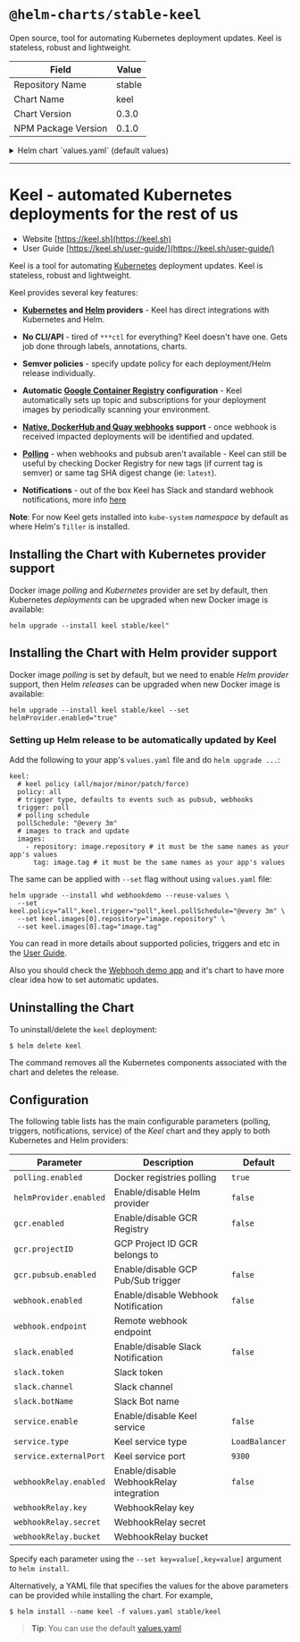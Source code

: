 # `@helm-charts/stable-keel`

Open source, tool for automating Kubernetes deployment updates. Keel is stateless, robust and lightweight.

| Field               | Value  |
| ------------------- | ------ |
| Repository Name     | stable |
| Chart Name          | keel   |
| Chart Version       | 0.3.0  |
| NPM Package Version | 0.1.0  |

<details>

<summary>Helm chart `values.yaml` (default values)</summary>

```yaml
# Default values for keel.
# This is a YAML-formatted file.
# Declare variables to be passed into your templates.

image:
  repository: keelhq/keel
  tag: 0.8.3
  pullPolicy: IfNotPresent

# Polling is enabled by default,
# you can disable it setting value below to false
polling:
  enabled: true

# Helm provider support
helmProvider:
  enabled: false

# Google Container Registry
# GCP Project ID
gcr:
  enabled: false
  projectId: ''
  pubSub:
    enabled: false

# Webhook Notification
# Remote webhook endpoint for notification delivery
webhook:
  enabled: false
  endpoint: ''

# Slack Notification
slack:
  enabled: false
  token: ''
  channel: ''
  botName: ''

# Keel service
# Enable to receive webhooks from Docker registries
service:
  enabled: false
  type: LoadBalancer
  externalPort: 9300

# Webhook Relay service
# If you don’t want to expose your Keel service, you can use https://webhookrelay.com/
# which can deliver webhooks to your internal Keel service through Keel sidecar container.
webhookRelay:
  enabled: false
  # webhookrelay.com credentials
  key: ''
  secret: ''
  bucket: ''
  # webhookrelay docker image
  image:
    repository: webhookrelay/webhookrelayd
    tag: 0.6.3
    pullPolicy: IfNotPresent

# Keel self-update
# Comment lines below if you do not want Keel to automatically
# self-update to the latest release version
keel:
  # keel policy (all/major/minor/patch/force)
  policy: all
  # trigger type, defaults to events such as pubsub, webhooks
  trigger: poll
  # polling schedule
  pollSchedule: '@every 3m'
  # images to track and update
  images:
    - repository: image.repository
      tag: image.tag

# Resources
# resources:
#  limits:
#    cpu: 100m
#    memory: 128Mi
#  requests:
#    cpu: 50m
#    memory: 64Mi

# NodeSelector
nodeSelector: {}
```

</details>

---

# Keel - automated Kubernetes deployments for the rest of us

- Website [https://keel.sh](https://keel.sh)
- User Guide [https://keel.sh/user-guide/](https://keel.sh/user-guide/)

Keel is a tool for automating [Kubernetes](https://kubernetes.io/) deployment updates. Keel is stateless, robust and lightweight.

Keel provides several key features:

- **[Kubernetes](https://kubernetes.io/) and [Helm](https://helm.sh) providers** - Keel has direct integrations with Kubernetes and Helm.

- **No CLI/API** - tired of `***ctl` for everything? Keel doesn't have one. Gets job done through labels, annotations, charts.

- **Semver policies** - specify update policy for each deployment/Helm release individually.

- **Automatic [Google Container Registry](https://cloud.google.com/container-registry/) configuration** - Keel automatically sets up topic and subscriptions for your deployment images by periodically scanning your environment.

- **[Native, DockerHub and Quay webhooks](https://keel.sh/user-guide/triggers/#webhooks) support** - once webhook is received impacted deployments will be identified and updated.

- **[Polling](https://keel.sh/user-guide/#polling-deployment-example)** - when webhooks and pubsub aren't available - Keel can still be useful by checking Docker Registry for new tags (if current tag is semver) or same tag SHA digest change (ie: `latest`).

- **Notifications** - out of the box Keel has Slack and standard webhook notifications, more info [here](https://keel.sh/user-guide/#notifications)

**Note**: For now Keel gets installed into `kube-system` _namespace_ by default as where Helm's `Tiller` is installed.

## Installing the Chart with Kubernetes provider support

Docker image _polling_ and _Kubernetes_ provider are set by default, then Kubernetes _deployments_ can be upgraded when new Docker image is available:

```console
helm upgrade --install keel stable/keel"
```

## Installing the Chart with Helm provider support

Docker image _polling_ is set by default, but we need to enable _Helm provider_ support, then Helm _releases_ can be upgraded when new Docker image is available:

```console
helm upgrade --install keel stable/keel --set helmProvider.enabled="true"
```

### Setting up Helm release to be automatically updated by Keel

Add the following to your app's `values.yaml` file and do `helm upgrade ...`:

```
keel:
  # keel policy (all/major/minor/patch/force)
  policy: all
  # trigger type, defaults to events such as pubsub, webhooks
  trigger: poll
  # polling schedule
  pollSchedule: "@every 3m"
  # images to track and update
  images:
    - repository: image.repository # it must be the same names as your app's values
      tag: image.tag # it must be the same names as your app's values
```

The same can be applied with `--set` flag without using `values.yaml` file:

```
helm upgrade --install whd webhookdemo --reuse-values \
  --set keel.policy="all",keel.trigger="poll",keel.pollSchedule="@every 3m" \
  --set keel.images[0].repository="image.repository" \
  --set keel.images[0].tag="image.tag"
```

You can read in more details about supported policies, triggers and etc in the [User Guide](https://keel.sh/user-guide/).

Also you should check the [Webhooh demo app](https://github.com/webhookrelay/webhook-demo) and it's chart to have more clear
idea how to set automatic updates.

## Uninstalling the Chart

To uninstall/delete the `keel` deployment:

```console
$ helm delete keel
```

The command removes all the Kubernetes components associated with the chart and deletes the release.

## Configuration

The following table lists has the main configurable parameters (polling, triggers, notifications, service) of the _Keel_ chart and they apply to both Kubernetes and Helm providers:

| Parameter              | Description                             | Default        |
| ---------------------- | --------------------------------------- | -------------- |
| `polling.enabled`      | Docker registries polling               | `true`         |
| `helmProvider.enabled` | Enable/disable Helm provider            | `false`        |
| `gcr.enabled`          | Enable/disable GCR Registry             | `false`        |
| `gcr.projectID`        | GCP Project ID GCR belongs to           |                |
| `gcr.pubsub.enabled`   | Enable/disable GCP Pub/Sub trigger      | `false`        |
| `webhook.enabled`      | Enable/disable Webhook Notification     | `false`        |
| `webhook.endpoint`     | Remote webhook endpoint                 |                |
| `slack.enabled`        | Enable/disable Slack Notification       | `false`        |
| `slack.token`          | Slack token                             |                |
| `slack.channel`        | Slack channel                           |                |
| `slack.botName`        | Slack Bot name                          |                |
| `service.enable`       | Enable/disable Keel service             | `false`        |
| `service.type`         | Keel service type                       | `LoadBalancer` |
| `service.externalPort` | Keel service port                       | `9300`         |
| `webhookRelay.enabled` | Enable/disable WebhookRelay integration | `false`        |
| `webhookRelay.key`     | WebhookRelay key                        |                |
| `webhookRelay.secret`  | WebhookRelay secret                     |                |
| `webhookRelay.bucket`  | WebhookRelay bucket                     |                |

Specify each parameter using the `--set key=value[,key=value]` argument to `helm install`.

Alternatively, a YAML file that specifies the values for the above parameters can be provided while installing the chart. For example,

```console
$ helm install --name keel -f values.yaml stable/keel
```

> **Tip**: You can use the default [values.yaml](values.yaml)
